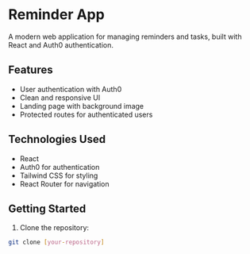 # Reminder App

A modern web application for managing reminders and tasks, built with React and Auth0 authentication.

## Features

- User authentication with Auth0
- Clean and responsive UI
- Landing page with background image
- Protected routes for authenticated users

## Technologies Used

- React
- Auth0 for authentication
- Tailwind CSS for styling
- React Router for navigation

## Getting Started

1. Clone the repository:

```bash
git clone [your-repository]
```
